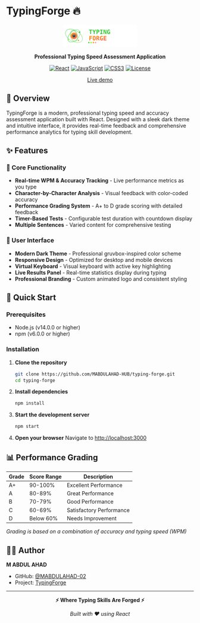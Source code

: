 
# TypingForge 🔥


<div align="center">
  <img src="public/logo.svg" alt="TypingForge Logo" width="200" height="60">
  
  **Professional Typing Speed Assessment Application**
  
  [![React](https://img.shields.io/badge/React-18.0.0-blue.svg)](https://reactjs.org/)
  [![JavaScript](https://img.shields.io/badge/JavaScript-ES6+-yellow.svg)](https://developer.mozilla.org/en-US/docs/Web/JavaScript)
  [![CSS3](https://img.shields.io/badge/CSS3-Responsive-1572B6.svg)](https://developer.mozilla.org/en-US/docs/Web/CSS)
  [![License](https://img.shields.io/badge/License-MIT-green.svg)](LICENSE)
  
  [Live demo](https://mabdulahad-hub.github.io/typing-forge/)
</div>

## 🌟 Overview

TypingForge is a modern, professional typing speed and accuracy assessment application built with React. Designed with a sleek dark theme and intuitive interface, it provides real-time feedback and comprehensive performance analytics for typing skill development.

## ✨ Features

### 🎯 Core Functionality
- **Real-time WPM & Accuracy Tracking** - Live performance metrics as you type
- **Character-by-Character Analysis** - Visual feedback with color-coded accuracy
- **Performance Grading System** - A+ to D grade scoring with detailed feedback
- **Timer-Based Tests** - Configurable test duration with countdown display
- **Multiple Sentences** - Varied content for comprehensive testing

### 🎨 User Interface
- **Modern Dark Theme** - Professional gruvbox-inspired color scheme
- **Responsive Design** - Optimized for desktop and mobile devices
- **Virtual Keyboard** - Visual keyboard with active key highlighting
- **Live Results Panel** - Real-time statistics display during typing
- **Professional Branding** - Custom animated logo and consistent styling


## 🚀 Quick Start

### Prerequisites
- Node.js (v14.0.0 or higher)
- npm (v6.0.0 or higher)

### Installation

1. **Clone the repository**
   ```bash
   git clone https://github.com/MABDULAHAD-HUB/typing-forge.git
   cd typing-forge
   ```

2. **Install dependencies**
   ```bash
   npm install
   ```

3. **Start the development server**
   ```bash
   npm start
   ```

4. **Open your browser**
   Navigate to [http://localhost:3000](http://localhost:3000)


## 📊 Performance Grading

| Grade | Score Range | Description |
|-------|-------------|-------------|
| A+ | 90-100% | Excellent Performance |
| A | 80-89% | Great Performance |
| B | 70-79% | Good Performance |
| C | 60-69% | Satisfactory Performance |
| D | Below 60% | Needs Improvement |

*Grading is based on a combination of accuracy and typing speed (WPM)*



## 👨‍💻 Author

**M ABDUL AHAD**
- GitHub: [@MABDULAHAD-02](https://github.com/MABDULAHAD-02)
 - Project: [TypingForge](https://github.com/MABDULAHAD-HUB/typing-forge)

---

<div align="center">
  
**⚡ Where Typing Skills Are Forged ⚡**

*Built with ❤️ using React*

</div>
